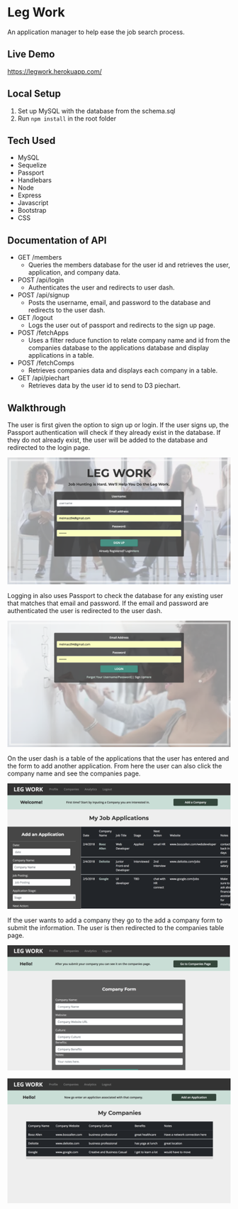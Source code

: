 # Leg Work

An application manager to help ease the job search process.

## Live Demo

https://legwork.herokuapp.com/


## Local Setup

1. Set up MySQL with the database from the schema.sql
2. Run ```npm install``` in the root folder

## Tech Used
* MySQL
* Sequelize
* Passport
* Handlebars
* Node
* Express
* Javascript
* Bootstrap
* CSS

## Documentation of API
* GET /members
  - Queries the members database for the user id and retrieves the user, application, and company data.
* POST /api/login
  - Authenticates the user and redirects to user dash.
* POST /api/signup
  - Posts the username, email, and password to the database and redirects to the user dash.
* GET /logout
  - Logs the user out of passport and redirects to the sign up page. 
* POST /fetchApps
  - Uses a filter reduce function to relate company name and id from the companies database to the applications database and display applications in a table.
* POST /fetchComps
  - Retrieves companies data and displays each company in a table.
* GET /api/piechart
  - Retrieves data by the user id to send to D3 piechart.


## Walkthrough
The user is first given the option to sign up or login. If the user signs up, the Passport authentication will check if they already exist in the database. If they do not already exist, the user will be added to the database and redirected to the login page.

![SignUp](https://github.com/mmacdonald1/Leg-Work/blob/master/public/assets/images/signup.png)

Logging in also uses Passport to check the database for any existing user that matches that email and password. If the email and password are authenticated the user is redirected to the user dash.

![Login](https://github.com/mmacdonald1/Leg-Work/blob/master/public/assets/images/login.png)

On the user dash is a table of the applications that the user has entered and the form to add another application. From here the user can also click the company name and see the companies page.

![Applications](https://github.com/mmacdonald1/Leg-Work/blob/master/public/assets/images/applications.png)

If the user wants to add a company they go to the add a company form to submit the information. The user is then redirected to the companies table page.

![Add](https://github.com/mmacdonald1/Leg-Work/blob/master/public/assets/images/add-company.png)

![Companies](https://github.com/mmacdonald1/Leg-Work/blob/master/public/assets/images/companies.png)


